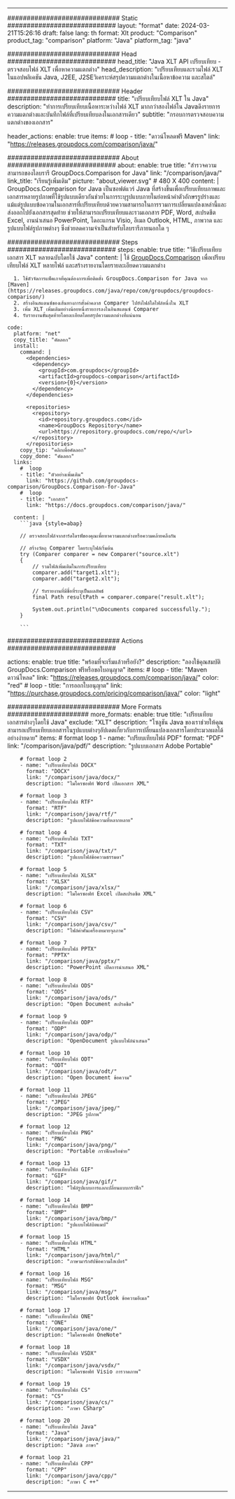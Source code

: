 
---
############################# Static ############################
layout: "format"
date:  2024-03-21T15:26:16
draft: false
lang: th
format: Xlt
product: "Comparison"
product_tag: "comparison"
platform: "Java"
platform_tag: "java"

############################# Head ############################
head_title: "Java XLT API เปรียบเทียบ - ตรวจสอบไฟล์ XLT เพื่อหาความแตกต่าง"
head_description: "เปรียบเทียบและรวมไฟล์ XLT ในแอปพลิเคชัน Java, J2EE, J2SEวิเคราะห์สรุปความแตกต่างในเนื้อหาข้อความ และสไตล์"

############################# Header ############################
title: "เปรียบเทียบไฟล์ XLT ใน Java" 
description: "ทำการเปรียบเทียบเนื้อหาระหว่างไฟล์ XLT มากกว่าสองไฟล์ใน Javaดึงรายการความแตกต่างและบันทึกไฟล์ที่เปรียบเทียบลงในเอกสารเดียว"
subtitle: "กรอบการตรวจสอบความแตกต่างของเอกสาร" 

header_actions:
  enable: true
  items:
    #  loop
    - title: "ดาวน์โหลดฟรี Maven"
      link: "https://releases.groupdocs.com/comparison/java/"
      
############################# About ############################
about:
    enable: true
    title: "สำรวจความสามารถของไลบรารี GroupDocs.Comparison for Java"
    link: "/comparison/java/"
    link_title: "เรียนรู้เพิ่มเติม"
    picture: "about_viewer.svg" # 480 X 400
    content: |
       GroupDocs.Comparison for Java เป็นซอฟต์แวร์ Java ที่สร้างขึ้นเพื่อเปรียบเทียบภาพและเอกสารหลายรูปภาพที่ใช้รูปแบบเดียวกันช่วยในการระบุรูปแบบภายในย่อหน้าคำตัวอักษรรูปร่างและแม้แต่รูปแบบข้อความในเอกสารที่เปรียบเทียบด้วยความสามารถในการรวมการเปลี่ยนแปลงเหล่านี้และส่งออกไปยังเอกสารสุดท้าย ช่วยให้สามารถเปรียบเทียบและรวมเอกสาร PDF, Word, สเปรดชีต Excel, งานนำเสนอ PowerPoint, ไดอะแกรม Visio, อีเมล Outlook, HTML, ภาพวาด และรูปแบบไฟล์รูปภาพต่างๆ ซึ่งช่วยลดความจำเป็นสำหรับไลบรารีภายนอกใด ๆ

############################# Steps ############################
steps:
    enable: true
    title: "วิธีเปรียบเทียบเอกสาร XLT หลายฉบับโดยใช้ Java"
    content: |
      ใช้ [GroupDocs.Comparison](https://products.groupdocs.com/comparison/java/) เพื่อเปรียบเทียบไฟล์ XLT หลายไฟล์ และสร้างรายงานโดยรายละเอียดความแตกต่าง
      
      1. ใช้ตัวจัดการแพ็คเกจที่คุณต้องการเพื่อติดตั้ง GroupDocs.Comparison for Java จาก [Maven](https://releases.groupdocs.com/java/repo/com/groupdocs/groupdocs-comparison/)
      2. สร้างอินสแตนซ์ของเส้นทางการตั้งค่าคลาส Comparer ไปยังไฟล์ใดไฟล์หนึ่งใน XLT
      3. เพิ่ม XLT เพิ่มเติมอย่างน้อยหนึ่งรายการลงในอินสแตนซ์ Comparer
      4. รับรายงานขั้นสุดท้ายโดยละเอียดโดยสรุปความแตกต่างที่แน่นอน
   
    code:
      platform: "net"
      copy_title: "คัดลอก"
      install:
        command: |
          <dependencies>
            <dependency>
              <groupId>com.groupdocs</groupId>
              <artifactId>groupdocs-comparison</artifactId>
              <version>{0}</version>
            </dependency>
          </dependencies>

          <repositories>
            <repository>
              <id>repository.groupdocs.com</id>
              <name>GroupDocs Repository</name>
              <url>https://repository.groupdocs.com/repo/</url>
            </repository>
          </repositories>
        copy_tip: "คลิกเพื่อคัดลอก"
        copy_done: "คัดลอก"
      links:
        #  loop
        - title: "ตัวอย่างเพิ่มเติม"
          link: "https://github.com/groupdocs-comparison/GroupDocs.Comparison-for-Java"
        #  loop
        - title: "เอกสาร"
          link: "https://docs.groupdocs.com/comparison/java/"
          
      content: |
        ```java {style=abap}

        // ตรวจสอบไฟล์จากฮาร์ดไดรฟ์ของคุณเพื่อหาความแตกต่างหรือความคล้ายคลึงกัน

        // สร้างวัตถุ Comparer โดยระบุไฟล์เริ่มต้น
        try (Comparer comparer = new Comparer("source.xlt") 
        {
            // รวมไฟล์เพิ่มเติมในการเปรียบเทียบ
        	comparer.add("target1.xlt");
            comparer.add("target2.xlt");

            // รับรายงานที่มีชื่อที่ระบุเป็นผลลัพธ์
            final Path resultPath = comparer.compare("result.xlt"); 

            System.out.println("\nDocuments compared successfully.");
        }
        
        ```            

############################# Actions ############################

actions:
  enable: true
  title: "พร้อมที่จะเริ่มแล้วหรือยัง?"
  description: "ลองใช้คุณสมบัติ GroupDocs.Comparison ฟรีหรือขอใบอนุญาต"
  items:
    #  loop
    - title: "Maven ดาวน์โหลด"
      link: "https://releases.groupdocs.com/comparison/java/"
      color: "red"
        #  loop
    - title: "การออกใบอนุญาต"
      link: "https://purchase.groupdocs.com/pricing/comparison/java/"
      color: "light"


############################# More Formats #####################
more_formats:
    enable: true
    title: "เปรียบเทียบเอกสารต่างๆโดยใช้ Java"
    exclude: "XLT"
    description: "โซลูชัน Java ของเราช่วยให้คุณสามารถเปรียบเทียบเอกสารในรูปแบบต่างๆอัปเดตเกี่ยวกับการเปลี่ยนแปลงเอกสารโดยประมวลผลได้อย่างง่ายดาย"
    items: 
        # format loop 1
        - name: "เปรียบเทียบไฟล์ PDF"
          format: "PDF"
          link: "/comparison/java/pdf/"
          description: "รูปแบบเอกสาร Adobe Portable"

        # format loop 2
        - name: "เปรียบเทียบไฟล์ DOCX"
          format: "DOCX"
          link: "/comparison/java/docx/"
          description: "ไมโครซอฟท์ Word เปิดเอกสาร XML"

        # format loop 3
        - name: "เปรียบเทียบไฟล์ RTF"
          format: "RTF"
          link: "/comparison/java/rtf/"
          description: "รูปแบบไฟล์ข้อความที่หลากหลาย"

        # format loop 4
        - name: "เปรียบเทียบไฟล์ TXT"
          format: "TXT"
          link: "/comparison/java/txt/"
          description: "รูปแบบไฟล์ข้อความธรรมดา"

        # format loop 5
        - name: "เปรียบเทียบไฟล์ XLSX"
          format: "XLSX"
          link: "/comparison/java/xlsx/"
          description: "ไมโครซอฟท์ Excel เปิดสเปรดชีต XML"

        # format loop 6
        - name: "เปรียบเทียบไฟล์ CSV"
          format: "CSV"
          link: "/comparison/java/csv/"
          description: "ไฟล์ค่าคั่นเครื่องหมายจุลภาค"

        # format loop 7
        - name: "เปรียบเทียบไฟล์ PPTX"
          format: "PPTX"
          link: "/comparison/java/pptx/"
          description: "PowerPoint เปิดการนำเสนอ XML"

        # format loop 8
        - name: "เปรียบเทียบไฟล์ ODS"
          format: "ODS"
          link: "/comparison/java/ods/"
          description: "Open Document สเปรดชีต"

        # format loop 9
        - name: "เปรียบเทียบไฟล์ ODP"
          format: "ODP"
          link: "/comparison/java/odp/"
          description: "OpenDocument รูปแบบไฟล์นำเสนอ"

        # format loop 10
        - name: "เปรียบเทียบไฟล์ ODT"
          format: "ODT"
          link: "/comparison/java/odt/"
          description: "Open Document ข้อความ"

        # format loop 11
        - name: "เปรียบเทียบไฟล์ JPEG"
          format: "JPEG"
          link: "/comparison/java/jpeg/"
          description: "JPEG รูปภาพ"

        # format loop 12
        - name: "เปรียบเทียบไฟล์ PNG"
          format: "PNG"
          link: "/comparison/java/png/"
          description: "Portable กราฟิกเครือข่าย"

        # format loop 13
        - name: "เปรียบเทียบไฟล์ GIF"
          format: "GIF"
          link: "/comparison/java/gif/"
          description: "ไฟล์รูปแบบการแลกเปลี่ยนแบบกราฟิก"

        # format loop 14
        - name: "เปรียบเทียบไฟล์ BMP"
          format: "BMP"
          link: "/comparison/java/bmp/"
          description: "รูปแบบไฟล์บิตแมป"

        # format loop 15
        - name: "เปรียบเทียบไฟล์ HTML"
          format: "HTML"
          link: "/comparison/java/html/"
          description: "ภาษามาร์กอัปข้อความไฮเปอร์"

        # format loop 16
        - name: "เปรียบเทียบไฟล์ MSG"
          format: "MSG"
          link: "/comparison/java/msg/"
          description: "ไมโครซอฟท์ Outlook ข้อความอีเมล"

        # format loop 17
        - name: "เปรียบเทียบไฟล์ ONE"
          format: "ONE"
          link: "/comparison/java/one/"
          description: "ไมโครซอฟท์ OneNote"

        # format loop 18
        - name: "เปรียบเทียบไฟล์ VSDX"
          format: "VSDX"
          link: "/comparison/java/vsdx/"
          description: "ไมโครซอฟท์ Visio การวาดภาพ"

        # format loop 19
        - name: "เปรียบเทียบไฟล์ CS"
          format: "CS"
          link: "/comparison/java/cs/"
          description: "ภาษา CSharp"

        # format loop 20
        - name: "เปรียบเทียบไฟล์ Java"
          format: "Java"
          link: "/comparison/java/java/"
          description: "Java ภาษา"
          
        # format loop 21
        - name: "เปรียบเทียบไฟล์ CPP"
          format: "CPP"
          link: "/comparison/java/cpp/"
          description: "ภาษา C ++"
---